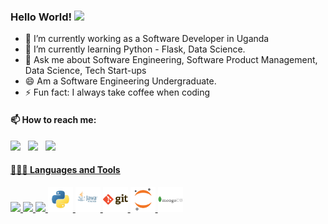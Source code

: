 ### Hello World!  <img src="https://github.com/sciencepal/sciencepal/blob/master/assets/Hi.gif" width="29px">

  

  
  - 🔭 I’m currently working as a Software Developer in Uganda
  - 🌱 I’m currently learning Python - Flask, Data Science.
  - 💬 Ask me about Software Engineering, Software Product Management, Data Science, Tech Start-ups
  - 😄 Am a Software Engineering Undergraduate.
  - ⚡ Fun fact: I always take coffee when coding
  
#### 📫 How to reach me:
  
[<img src="https://img.icons8.com/color/48/000000/linkedin.png" width="3.5%"/>](https://www.linkedin.com/in/asiimwe-edger-6567aa1b6/)  &nbsp; 
[<img src="https://img.icons8.com/color/48/000000/stackoverflow.png" width="3.5%"/>](https://stackoverflow.com/users/4441059/asiimwe-edgar)  &nbsp; 
<a href="mailto:edgerasiimwe@gmail.com"> <img src="https://img.icons8.com/fluent/48/000000/gmail.png" width="3.5%"/>

  #### 👨🏻‍💻 Languages and Tools <br />
  <img src="https://img.icons8.com/color/48/000000/linkedin.png" width="3.5%"/>
  <img src="https://img.icons8.com/color/96/000000/linkedin.png" width="3.5%"/>
  <img src="https://img.icons8.com/fluency/48/000000/github.png"/>
  <code><img height="40" src="https://raw.githubusercontent.com/github/explore/80688e429a7d4ef2fca1e82350fe8e3517d3494d/topics/python/python.png"></code>
  <code><img height="40" src="https://raw.githubusercontent.com/github/explore/80688e429a7d4ef2fca1e82350fe8e3517d3494d/topics/java/java.png"></code>
  <code><img height="40" src="https://raw.githubusercontent.com/github/explore/80688e429a7d4ef2fca1e82350fe8e3517d3494d/topics/git/git.png"></code>
  <code><img height="40" src="https://raw.githubusercontent.com/github/explore/80688e429a7d4ef2fca1e82350fe8e3517d3494d/topics/jupyter-notebook/jupyter-notebook.png"></code>
  <code><img height="40" src="https://raw.githubusercontent.com/github/explore/80688e429a7d4ef2fca1e82350fe8e3517d3494d/topics/mongodb/mongodb.png"></code>
  

